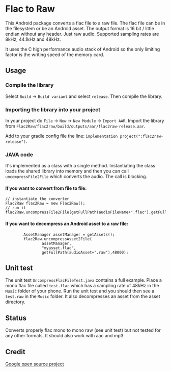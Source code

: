 # Flac to Raw

This Android package converts a flac file to a raw file. The flac file can be in the filesystem or be an Android asset.
The output format is 16 bit / little
endian without any header. Just raw audio. Supported sampling rates are 8kHz, 44.1kHz and 48kHz.

It uses the C high performance audio stack of Android so the only limiting factor is the writing
speed of the memory card.

## Usage

### Compile the library

Select `Build` -> `Build variant` and select `release`. Then compile the library.

### Importing the library into your project

In your project do `File` -> `New` -> `New Module` -> `Import AAR`. Import the library from
`Flac2Raw/flac2raw/build/outputs/aar/flac2raw-release.aar`.

Add to your gradle config file the line: `implementation project(":flac2raw-release")`.

### JAVA code

It's implemented as a class with a single method. Instantiating the class loads the
shared library into memory and then you can call `uncompressFile2File` which converts the
audio. The call is blocking.

#### If you want to convert from file to file:
```
// instantiate the converter
Flac2Raw flac2Raw = new Flac2Raw();
// run it
flac2Raw.uncompressFile2File(getFullPath(audioFileName+".flac"),getFullPath(audioFileName+".raw"),48000);
```

#### If you want to decompress an Android asset to a raw file:
```
        AssetManager assetManager = getAssets();
        flac2Raw.uncompressAsset2File(
                assetManager,
                "myasset.flac",
                getFullPath(audioAsset+".raw"),48000);
```



## Unit test
The unit test `UncompressFlacFileTest.java` contains a full example. 
Place a mono flac file called `test.flac` which has a sampling rate of 48kHz in the
`Music` folder of your phone. Run the unit test and you should then see a `test.raw`
in the `Music` folder. It also decompresses an asset from the asset directory.

## Status

Converts properly flac mono to mono raw (see unit test) but not tested for any other formats. It should also work
with aac and mp3.

## Credit
[Google open source project](https://android.googlesource.com/platform/frameworks/wilhelm/+/master/tests/examples/slesTestDecodeToBuffQueue.cpp)
